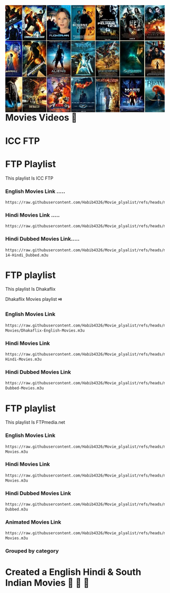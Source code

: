<img src="https://github.com/Habib4326/Movie_plyalist/blob/main/Movies.jpg" width="900" align="right">


























# Movies Videos 📸 




# ICC FTP 

# FTP Playlist 

This playlist Is ICC FTP

### English Movies Link .....
```
https://raw.githubusercontent.com/Habib4326/Movie_plyalist/refs/heads/main/Icc_ftp/ICC_14_English.m3u
```

### Hindi Movies Link .....
```
https://raw.githubusercontent.com/Habib4326/Movie_plyalist/refs/heads/main/Icc_ftp/ICC_14_Hindi.m3u
```

### Hindi Dubbed Movies Link.....
```
https://raw.githubusercontent.com/Habib4326/Movie_plyalist/refs/heads/main/Icc_ftp/ICC-14-Hindi_Dubbed.m3u
```

# FTP playlist 

This playlist Is Dhakaflix 

Dhakaflix Movies playlist ⏯️ 

### English Movies Link ###

```
https://raw.githubusercontent.com/Habib4326/Movie_plyalist/refs/heads/main/Dhakaflix Movies/Dhakaflix-English-Movies.m3u
```

### Hindi Movies Link ###

```
https://raw.githubusercontent.com/Habib4326/Movie_plyalist/refs/heads/main/Dhakaflix%20Movies/Dhakaflix-Hindi-Movies.m3u
```

### Hindi Dubbed Movies Link ###

```
https://raw.githubusercontent.com/Habib4326/Movie_plyalist/refs/heads/main/Dhakaflix%20Movies/Dhakaflix-Dubbed-Movies.m3u
```


# FTP playlist

This playlist Is FTPmedia.net

### English Movies Link ##
```
https://raw.githubusercontent.com/Habib4326/Movie_plyalist/refs/heads/main/English-Movies.m3u
```
### Hindi Movies Link ##
```
https://raw.githubusercontent.com/Habib4326/Movie_plyalist/refs/heads/main/Hindi-Movies.m3u
```
### Hindi Dubbed Movies Link ##
```
https://raw.githubusercontent.com/Habib4326/Movie_plyalist/refs/heads/main/Hindi-Dubbed.m3u
```
### Animated Movies Link  ##
```
https://raw.githubusercontent.com/Habib4326/Movie_plyalist/refs/heads/main/Animated-Movies.m3u
```

### Grouped by category

# Created a English Hindi & South Indian Movies 🎥 🎥 🎥 
